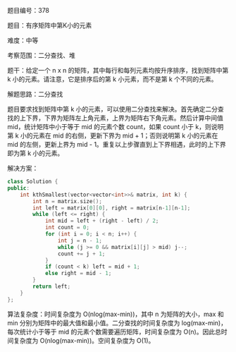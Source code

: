 题目编号：378

题目：有序矩阵中第K小的元素

难度：中等

考察范围：二分查找、堆

题干：给定一个 n x n 的矩阵，其中每行和每列元素均按升序排序，找到矩阵中第 k 小的元素。请注意，它是排序后的第 k 小元素，而不是第 k 个不同的元素。

解题思路：二分查找

题目要求找到矩阵中第 k 小的元素，可以使用二分查找来解决。首先确定二分查找的上下界，下界为矩阵左上角元素，上界为矩阵右下角元素。然后计算中间值 mid，统计矩阵中小于等于 mid 的元素个数 count，如果 count 小于 k，则说明第 k 小的元素在 mid 的右侧，更新下界为 mid + 1；否则说明第 k 小的元素在 mid 的左侧，更新上界为 mid - 1。重复以上步骤直到上下界相遇，此时的上下界即为第 k 小的元素。

解决方案：

```cpp
class Solution {
public:
    int kthSmallest(vector<vector<int>>& matrix, int k) {
        int n = matrix.size();
        int left = matrix[0][0], right = matrix[n-1][n-1];
        while (left <= right) {
            int mid = left + (right - left) / 2;
            int count = 0;
            for (int i = 0; i < n; i++) {
                int j = n - 1;
                while (j >= 0 && matrix[i][j] > mid) j--;
                count += j + 1;
            }
            if (count < k) left = mid + 1;
            else right = mid - 1;
        }
        return left;
    }
};
```

算法复杂度：时间复杂度为 O(nlog(max-min))，其中 n 为矩阵的大小，max 和 min 分别为矩阵中的最大值和最小值。二分查找的时间复杂度为 log(max-min)，每次统计小于等于 mid 的元素个数需要遍历矩阵，时间复杂度为 O(n)。因此总时间复杂度为 O(nlog(max-min))。空间复杂度为 O(1)。